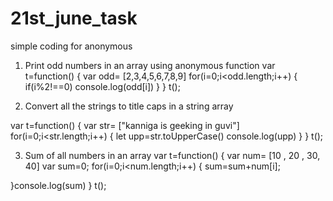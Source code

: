 # 21st_june_task
simple coding for anonymous
1) Print odd numbers in an array using anonymous function
var t=function()
{
  var odd= [2,3,4,5,6,7,8,9]
  for(i=0;i<odd.length;i++)
  {
    if(i%2!==0)
    console.log(odd[i])
  }
}
t();

2) Convert all the strings to title caps in a string array

var t=function()
{
  var str= ["kanniga is geeking in guvi"]
  for(i=0;i<str.length;i++)
  {
    let upp=str.toUpperCase()
    console.log(upp)
  }
}
t();

3) Sum of all numbers in an array
var t=function()
{
  var num= [10 , 20 , 30, 40]
  var sum=0;
  for(i=0;i<num.length;i++)
  {
    sum=sum+num[i];
    
  }console.log(sum)
}
t();








